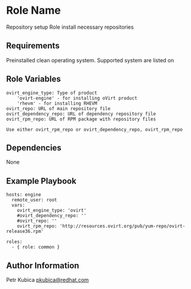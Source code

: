 Role Name
=========

Repository setup
Role install necessary repositories

Requirements
------------

Preinstalled clean operating system.
Supported system are listed on


Role Variables
--------------

    ovirt_engine_type: Type of product
        'ovirt-engine' - for installing oVirt product
        'rhevm' - for installing RHEVM
    ovirt_repo: URL of main repository file 
    ovirt_dependency_repo: URL of dependency repository file
    ovirt_rpm_repo: URL of RPM package with repository files
    
    Use either ovirt_rpm_repo or ovirt_dependency_repo, ovirt_rpm_repo
    
Dependencies
------------

None

Example Playbook
----------------

    hosts: engine
      remote_user: root
      vars:
        ovirt_engine_type: 'ovirt'
        #ovirt_dependency_repo: ''
        #ovirt_repo: ''
        ovirt_rpm_repo: 'http://resources.ovirt.org/pub/yum-repo/ovirt-release36.rpm'

    roles:
      - { role: common }


Author Information
------------------

Petr Kubica
pkubica@redhat.com
